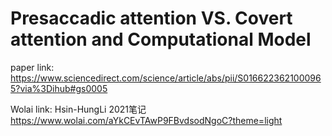 # Presaccadic attention VS. Covert attention and Computational Model
paper link: https://www.sciencedirect.com/science/article/abs/pii/S0166223621000965?via%3Dihub#gs0005

Wolai link: Hsin-HungLi 2021笔记
https://www.wolai.com/aYkCEvTAwP9FBvdsodNgoC?theme=light
